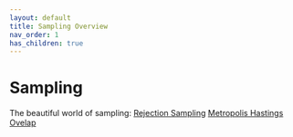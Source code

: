 ```yaml
---
layout: default
title: Sampling Overview
nav_order: 1
has_children: true
---
```


# Sampling

The beautiful world of sampling:
[Rejection Sampling]("_posts/Sampling/2025-05-19-rejection-sampling.md")
[Metropolis Hastings]("_posts/Sampling/2025-05-18-metropolis-hastings.md)
[Ovelap]("_posts/Sampling/2025-05-27-overlap.md")

